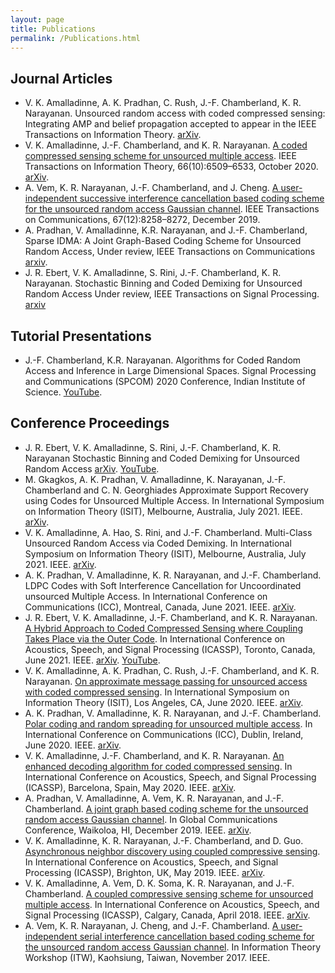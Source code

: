 ```yaml
---
layout: page
title: Publications
permalink: /Publications.html
---
```


## Journal Articles

* V. K. Amalladinne, A. K. Pradhan, C. Rush, J.-F. Chamberland, K. R. Narayanan.
Unsourced random access with coded compressed sensing: Integrating AMP and belief propagation
accepted to appear in the IEEE Transactions on Information Theory.
[arXiv](https://arxiv.org/abs/2010.04364).
* V. K. Amalladinne, J.-F. Chamberland, and K. R. Narayanan.
[A coded compressed sensing scheme for unsourced multiple access](https://dx.doi.org/10.1109/TIT.2020.3012948).
IEEE Transactions on Information Theory, 66(10):6509–6533, October 2020.
[arXiv](https://arxiv.org/abs/1809.04745).
* A. Vem, K. R. Narayanan, J.-F. Chamberland, and J. Cheng.
[A user-independent successive interference cancellation based coding scheme for the unsourced random access Gaussian channel](https://dx.doi.org/10.1109/TCOMM.2019.2940216).
IEEE Transactions on Communications, 67(12):8258–8272, December 2019.
* A. Pradhan, V. Amalladinne, K.R. Narayanan, and J.-F. Chamberland,
Sparse IDMA: A Joint Graph-Based Coding Scheme for Unsourced Random Access,
Under review, IEEE Transactions on Communications
[arxiv](https://arxiv.org/abs/1906.05410).
* J. R. Ebert, V. K. Amalladinne, S. Rini, J.-F. Chamberland, K. R. Narayanan.
Stochastic Binning and Coded Demixing for Unsourced Random Access
Under review, IEEE Transactions on Signal Processing.
[arxiv](https://arxiv.org/abs/2104.05686)


## Tutorial Presentations
* J.-F. Chamberland, K.R. Narayanan.
Algorithms for Coded Random Access and Inference in Large Dimensional Spaces.
Signal Processing and Communications (SPCOM) 2020 Conference, Indian Institute of Science.
[YouTube](https://youtube.com/playlist?list=PLUd5FtcfdZfkT9gUpYw7q97yHUABQzZbL).

## Conference Proceedings
* J. R. Ebert, V. K. Amalladinne, S. Rini, J.-F. Chamberland, K. R. Narayanan
Stochastic Binning and Coded Demixing for Unsourced Random Access
[arXiv](https://arxiv.org/abs/2104.05686).
[YouTube](https://www.youtube.com/watch?v=XsF1dVAo-jk).
* M. Gkagkos, A. K. Pradhan, V. Amalladinne,  K. Narayanan, J.-F. Chamberland and C. N. Georghiades
Approximate Support Recovery using Codes for Unsourced Multiple Access.
In International Symposium on Information Theory (ISIT), Melbourne, Australia, July 2021. IEEE.
[arXiv](https://arxiv.org/abs/2105.12840).
* V. K. Amalladinne, A. Hao, S. Rini, and J.-F. Chamberland.
Multi-Class Unsourced Random Access via Coded Demixing.
In International Symposium on Information Theory (ISIT), Melbourne, Australia, July 2021. IEEE.
[arXiv](https://arxiv.org/abs/2102.07704).
* A. K. Pradhan, V. Amalladinne, K. R. Narayanan, and J.-F. Chamberland.
LDPC Codes with Soft Interference Cancellation for Uncoordinated unsourced Multiple Access.
In International Conference on Communications (ICC), Montreal, Canada, June 2021. IEEE.
[arXiv](https://arxiv.org/abs/2105.13985).
* J. R. Ebert, V. K. Amalladinne, J.-F. Chamberland, and K. R. Narayanan.
[A Hybrid Approach to Coded Compressed Sensing where Coupling Takes Place via the Outer Code](https://dx.doi.org/10.1109/ICASSP39728.2021.9414469).
In International Conference on Acoustics, Speech, and Signal Processing (ICASSP), 
Toronto, Canada, June 2021. IEEE.
[arXiv](https://arxiv.org/abs/2010.11380).
[YouTube](https://youtu.be/E36JJxv-7bU).
* V. K. Amalladinne, A. K. Pradhan, C. Rush, J.-F. Chamberland, and K. R. Narayanan.
[On approximate message passing for unsourced access with coded compressed sensing](https://dx.doi.org/10.1109/ISIT44484.2020.9173954).
In International Symposium on Information Theory (ISIT), Los Angeles, CA, June 2020. IEEE.
[arXiv](https://arxiv.org/abs/2001.03705).
* A. K. Pradhan, V. Amalladinne, K. R. Narayanan, and J.-F. Chamberland.
[Polar coding and random spreading for unsourced multiple access](https://dx.doi.org/10.1109/ICC40277.2020.9148687).
In International Conference on Communications (ICC), Dublin, Ireland, June 2020. IEEE.
[arXiv](https://arxiv.org/abs/1911.01009).
* V. K. Amalladinne, J.-F. Chamberland, and K. R. Narayanan.
[An enhanced decoding algorithm for coded compressed sensing](https://dx.doi.org/10.1109/ICASSP40776.2020.9054142).
In International Conference on Acoustics, Speech, and Signal Processing (ICASSP), Barcelona, Spain, May 2020. IEEE.
[arXiv](https://arxiv.org/abs/1910.09704).
* A. Pradhan, V. Amalladinne, A. Vem, K. R. Narayanan, and J.-F. Chamberland.
[A joint graph based coding scheme for the unsourced random access Gaussian channel](https://dx.doi.org/10.1109/GLOBECOM38437.2019.9013278).
In Global Communications Conference, Waikoloa, HI, December 2019. IEEE.
[arXiv](https://arxiv.org/abs/1906.05410).
* V. K. Amalladinne, K. R. Narayanan, J.-F. Chamberland, and D. Guo.
[Asynchronous neighbor discovery using coupled compressive sensing](https://dx.doi.org/10.1109/ICASSP.2019.8682935).
In International Conference on Acoustics, Speech, and Signal Processing (ICASSP), Brighton, UK, May 2019. IEEE.
[arXiv](https://arxiv.org/abs/1811.00687).
* V. K. Amalladinne, A. Vem, D. K. Soma, K. R. Narayanan, and J.-F. Chamberland.
[A coupled compressive sensing scheme for unsourced multiple access](https://dx.doi.org/10.1109/ICASSP.2018.8461402).
In International Conference on Acoustics, Speech, and Signal Processing (ICASSP), Calgary, Canada, April 2018. IEEE.
[arXiv](https://arxiv.org/abs/1806.00138).
* A. Vem, K. R. Narayanan, J. Cheng, and J.-F. Chamberland.
[A user-independent serial interference cancellation based coding scheme for the unsourced random access Gaussian channel](https://dx.doi.org/10.1109/ITW.2017.8278023).
In Information Theory Workshop (ITW), Kaohsiung, Taiwan, November 2017. IEEE.

